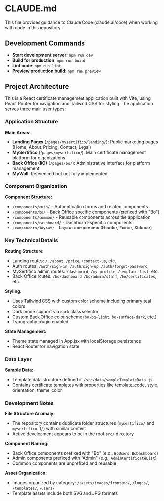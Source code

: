 # CLAUDE.md

This file provides guidance to Claude Code (claude.ai/code) when working with code in this repository.

## Development Commands

- **Start development server**: `npm run dev`
- **Build for production**: `npm run build`
- **Lint code**: `npm run lint`
- **Preview production build**: `npm run preview`

## Project Architecture

This is a React certificate management application built with Vite, using React Router for navigation and Tailwind CSS for styling. The application serves three main user types:

### Application Structure

**Main Areas:**
- **Landing Pages** (`/pages/mysertifico/landing/`): Public marketing pages (Home, About, Pricing, Contact, Legal)
- **MySertifico** (`/pages/mysertifico/`): Main certificate management platform for organizations
- **Back Office (BO)** (`/pages/bo/`): Administrative interface for platform management
- **MyWall**: Referenced but not fully implemented

### Component Organization

**Component Structure:**
- `/components/auth/` - Authentication forms and related components
- `/components/bo/` - Back Office specific components (prefixed with "Bo")
- `/components/common/` - Reusable components across the application
- `/components/dashboard/` - Dashboard-specific components
- `/components/layout/` - Layout components (Header, Footer, Sidebar)

### Key Technical Details

**Routing Structure:**
- Landing routes: `/`, `/about`, `/price`, `/contact-us`, etc.
- Auth routes: `/auth/sign-in`, `/auth/sign-up`, `/auth/forgot-password`
- MySertifico admin routes: `/dashboard`, `/my-profile`, `/template-list`, etc.
- Back Office routes: `/bo/dashboard`, `/bo/admin/staff`, `/bo/certificates`, etc.

**Styling:**
- Uses Tailwind CSS with custom color scheme including primary teal colors
- Dark mode support via `dark` class selector
- Custom Back Office color scheme (`bo-bg-light`, `bo-surface-dark`, etc.)
- Typography plugin enabled

**State Management:**
- Theme state managed in App.jsx with localStorage persistence
- React Router for navigation state

### Data Layer

**Sample Data:**
- Template data structure defined in `/src/data/sampleTemplateData.js`
- Contains certificate templates with properties like template_code, style, orientation, theme_color

### Development Notes

**File Structure Anomaly:**
- The repository contains duplicate folder structures (`mysertifico/` and `mysertifico-1/`) with similar content
- Active development appears to be in the root `src/` directory

**Component Naming:**
- Back Office components prefixed with "Bo" (e.g., `BoUsers`, `BoDashboard`)
- Admin components prefixed with "Admin" (e.g., `AdminCertificateList`)
- Common components are unprefixed and reusable

**Asset Organization:**
- Images organized by category: `/assets/images/frontend/`, `/logos/`, `/templates/`, `/users/`
- Template assets include both SVG and JPG formats